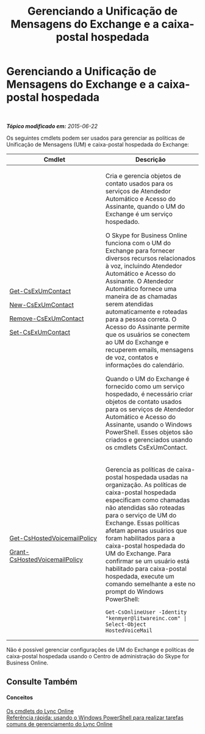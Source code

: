 ﻿---
title: Gerenciando a Unificação de Mensagens do Exchange e a caixa-postal hospedada
TOCTitle: Gerenciando a Unificação de Mensagens do Exchange e a caixa-postal hospedada
ms:assetid: 844bf8d5-e093-4dcd-abcf-48dc70e8c73c
ms:mtpsurl: https://technet.microsoft.com/pt-br/library/Dn362822(v=OCS.15)
ms:contentKeyID: 56270438
ms.date: 06/02/2017
mtps_version: v=OCS.15
ms.translationtype: HT
---

# Gerenciando a Unificação de Mensagens do Exchange e a caixa-postal hospedada

 

_**Tópico modificado em:** 2015-06-22_

Os seguintes cmdlets podem ser usados para gerenciar as políticas de Unificação de Mensagens (UM) e caixa-postal hospedada do Exchange:


<table>
<colgroup>
<col style="width: 50%" />
<col style="width: 50%" />
</colgroup>
<thead>
<tr class="header">
<th>Cmdlet</th>
<th>Descrição</th>
</tr>
</thead>
<tbody>
<tr class="odd">
<td><p><a href="get-csexumcontact.md">Get-CsExUmContact</a></p>
<p><a href="new-csexumcontact.md">New-CsExUmContact</a></p>
<p><a href="remove-csexumcontact.md">Remove-CsExUmContact</a></p>
<p><a href="set-csexumcontact.md">Set-CsExUmContact</a></p></td>
<td><p>Cria e gerencia objetos de contato usados para os serviços de Atendedor Automático e Acesso do Assinante, quando o UM do Exchange é um serviço hospedado.</p>
<p>O Skype for Business Online funciona com o UM do Exchange para fornecer diversos recursos relacionados à voz, incluindo Atendedor Automático e Acesso do Assinante. O Atendedor Automático fornece uma maneira de as chamadas serem atendidas automaticamente e roteadas para a pessoa correta. O Acesso do Assinante permite que os usuários se conectem ao UM do Exchange e recuperem emails, mensagens de voz, contatos e informações do calendário.</p>
<p>Quando o UM do Exchange é fornecido como um serviço hospedado, é necessário criar objetos de contato usados para os serviços de Atendedor Automático e Acesso do Assinante, usando o Windows PowerShell. Esses objetos são criados e gerenciados usando os cmdlets CsExUmContact.</p></td>
</tr>
<tr class="even">
<td><p><a href="get-cshostedvoicemailpolicy.md">Get-CsHostedVoicemailPolicy</a></p>
<p><a href="grant-cshostedvoicemailpolicy.md">Grant-CsHostedVoicemailPolicy</a></p></td>
<td><p>Gerencia as políticas de caixa-postal hospedada usadas na organização. As políticas de caixa-postal hospedada especificam como chamadas não atendidas são roteadas para o serviço de UM do Exchange. Essas políticas afetam apenas usuários que foram habilitados para a caixa-postal hospedada do UM do Exchange. Para confirmar se um usuário está habilitado para caixa-postal hospedada, execute um comando semelhante a este no prompt do Windows PowerShell:</p>
<pre><code>Get-CsOnlineUser -Identity &quot;kenmyer@litwareinc.com&quot; | Select-Object HostedVoiceMail</code></pre></td>
</tr>
</tbody>
</table>


Não é possível gerenciar configurações de UM do Exchange e políticas de caixa-postal hospedada usando o Centro de administração do Skype for Business Online.

## Consulte Também

#### Conceitos

[Os cmdlets do Lync Online](the-skype-for-business-online-cmdlets.md)  
[Referência rápida: usando o Windows PowerShell para realizar tarefas comuns de gerenciamento do Lync Online](quick-reference-using-windows-powershell-to-do-common-skype-for-business-online-management-tasks.md)

